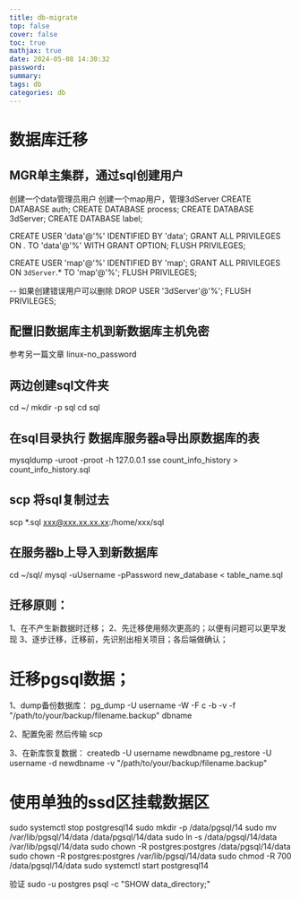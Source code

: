 ```yaml
---
title: db-migrate
top: false
cover: false
toc: true
mathjax: true
date: 2024-05-08 14:30:32
password:
summary:
tags: db
categories: db
---
```

# 数据库迁移

## MGR单主集群，通过sql创建用户
创建一个data管理员用户
创建一个map用户，管理3dServer
CREATE DATABASE auth;
CREATE DATABASE process;
CREATE DATABASE 3dServer;
CREATE DATABASE label;

CREATE USER 'data'@'%' IDENTIFIED BY 'data';
GRANT ALL PRIVILEGES ON *.* TO 'data'@'%' WITH GRANT OPTION;
FLUSH PRIVILEGES;

CREATE USER 'map'@'%' IDENTIFIED BY 'map';
GRANT ALL PRIVILEGES ON `3dServer`.* TO 'map'@'%';
FLUSH PRIVILEGES;

-- 如果创建错误用户可以删除
DROP USER '3dServer'@'%';
FLUSH PRIVILEGES;

## 配置旧数据库主机到新数据库主机免密
参考另一篇文章 linux-no_password


## 两边创建sql文件夹
cd ~/
mkdir -p sql
cd sql
## 在sql目录执行 数据库服务器a导出原数据库的表
mysqldump -uroot -proot -h 127.0.0.1 sse count_info_history > count_info_history.sql
## scp 将sql复制过去
scp *.sql xxx@xxx.xx.xx.xx:/home/xxx/sql
## 在服务器b上导入到新数据库
cd ~/sql/
mysql -uUsername -pPassword new_database < table_name.sql

## 迁移原则：
1、在不产生新数据时迁移；
2、先迁移使用频次更高的；以便有问题可以更早发现
3、逐步迁移，迁移前，先识别出相关项目；各后端做确认；



# 迁移pgsql数据；
1、dump备份数据库：
pg_dump -U username -W -F c -b -v -f "/path/to/your/backup/filename.backup" dbname

2、配置免密 然后传输
scp

3、在新库恢复数据：
createdb -U username newdbname
pg_restore -U username -d newdbname -v "/path/to/your/backup/filename.backup"

# 使用单独的ssd区挂载数据区
sudo systemctl stop postgresql14
sudo mkdir -p /data/pgsql/14
sudo mv /var/lib/pgsql/14/data /data/pgsql/14/data
sudo ln -s /data/pgsql/14/data /var/lib/pgsql/14/data
sudo chown -R postgres:postgres /data/pgsql/14/data
sudo chown -R postgres:postgres /var/lib/pgsql/14/data
sudo chmod -R 700 /data/pgsql/14/data
sudo systemctl start postgresql14

验证
sudo -u postgres psql -c "SHOW data_directory;"
